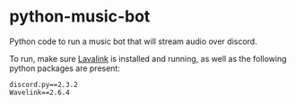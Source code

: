 # python-music-bot
Python code to run a music bot that will stream audio over discord.

To run, make sure [Lavalink](https://github.com/freyacodes/Lavalink) is installed and running, as well as the following python packages are present:
```
discord.py==2.3.2
Wavelink==2.6.4
```
